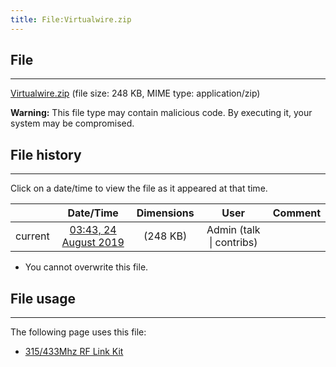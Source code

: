 ```yaml
---
title: File:Virtualwire.zip
---
```


## File
--------

[Virtualwire.zip](https://wiki.elecrow.com/images/9/97/Virtualwire.zip) (file size: 248 KB, MIME type: application/zip)

**Warning:** This file type may contain malicious code. By executing it, your system may be compromised.

## File history
--------

Click on a date/time to view the file as it appeared at that time.

|         |                          Date/Time                           | Dimensions  |                             User                             | Comment |
| :-----: | :----------------------------------------------------------: | :---------: | :----------------------------------------------------------: | :-----: |
| current | [03:43, 24 August 2019](https://wiki.elecrow.com/images/9/97/Virtualwire.zip) | (248 KB) | Admin (talk \| contribs) |         |

- You cannot overwrite this file.

## File usage
--------

The following page uses this file:

- [315/433Mhz RF Link Kit](../Products/Wireless/315433mhz-rf-link-kit.md)